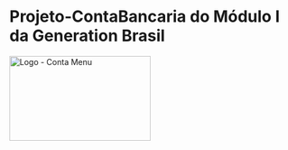 # Projeto-ContaBancaria do Módulo I da Generation Brasil

<img src="https://imgur.com/a/1LN2XhG.png" alt="Logo - Conta Menu" style="height: 150px; width:250px;"/>
